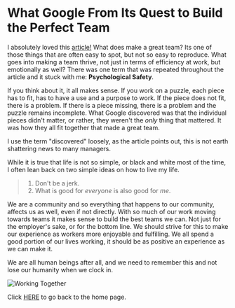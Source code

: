 # What Google From Its Quest to Build the Perfect Team

I absolutely loved this [article!](https://www.nytimes.com/2016/02/28/magazine/what-google-learned-from-its-quest-to-build-the-perfect-team.html)  What does make a great team?  Its one of those things that are often easy to spot, but not so easy to reproduce.  What goes into making a team thrive, not just in terms of efficiency at work, but emotionally as well?  There was one term that was repeated throughout the article and it stuck with me: **Psychological Safety**.

If you think about it, it all makes sense.  If you work on a puzzle, each piece has to fit, has to have a use and a purpose to work.  If the piece does not fit, there is a problem.  If there is a piece missing, there is a problem and the puzzle remains incomplete.  What Google discovered was that the individual pieces didn't matter, or rather, they weren't the _only_ thing that mattered.  It was how they all fit together that made a great team.  

I use the term "discovered" loosely, as the article points out, this is not earth shattering news to many managers.  

While it is true that life is not so simple, or black and white most of the time, I often lean back on two simple ideas on how to live my life.  

> 1. Don't be a jerk.
> 2. What is good for _everyone_ is also good for _me_.

We are a community and so everything that happens to our community, affects us as well, even if not directly.  With so much of our work moving towards teams it makes sense to build the best teams we can.  Not just for the employer's sake, or for the bottom line.  We should strive for this to make our experience as workers more enjoyable and fulfilling.  We all spend a good portion of our lives working, it should be as positive an experience  as we can make it.  

We are all human beings after all, and we need to remember this and not lose our humanity when we clock in.  

![Working Together](https://encrypted-tbn0.gstatic.com/images?q=tbn:ANd9GcRygYh0-4IydtnkneiJvDcgey7vHH4RsIhzpw&usqp=CAU)


Click [HERE](README.md) to go back to the home page.
